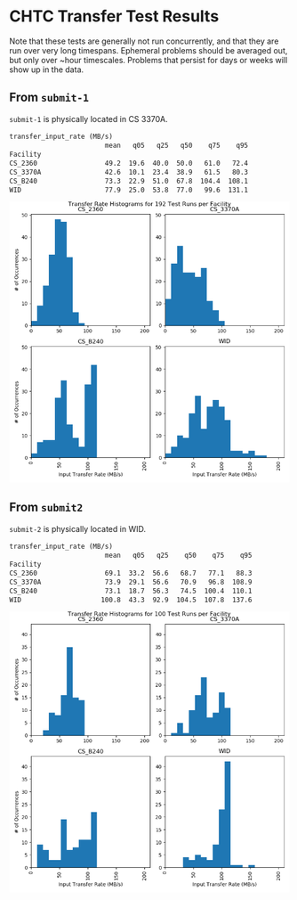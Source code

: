 # CHTC Transfer Test Results

Note that these tests are generally not run concurrently, and that they are run
over very long timespans. Ephemeral problems should be averaged out, but only
over ~hour timescales. Problems that persist for days or weeks will show up in
the data.

## From `submit-1`

`submit-1` is physically located in CS 3370A.

```
transfer_input_rate (MB/s)
                        mean   q05   q25   q50    q75    q95
Facility
CS_2360                 49.2  19.6  40.0  50.0   61.0   72.4
CS_3370A                42.6  10.1  23.4  38.9   61.5   80.3
CS_B240                 73.3  22.9  51.0  67.8  104.4  108.1
WID                     77.9  25.0  53.8  77.0   99.6  131.1
```

![submit-1](submit-1.png)

## From `submit2`

`submit-2` is physically located in WID.

```
transfer_input_rate (MB/s)
                        mean   q05   q25    q50    q75    q95
Facility
CS_2360                 69.1  33.2  56.6   68.7   77.1   88.3
CS_3370A                73.9  29.1  56.6   70.9   96.8  108.9
CS_B240                 73.1  18.7  56.3   74.5  100.4  110.1
WID                    100.8  43.3  92.9  104.5  107.8  137.6
```

![submit2](submit2.png)

